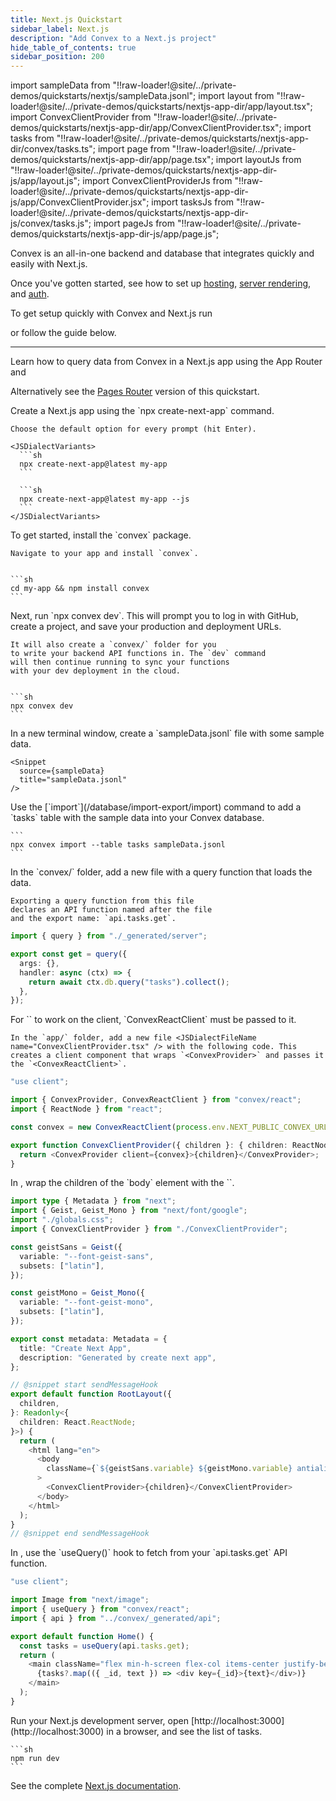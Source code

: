 ```yaml
---
title: Next.js Quickstart
sidebar_label: Next.js
description: "Add Convex to a Next.js project"
hide_table_of_contents: true
sidebar_position: 200
---
```


import sampleData from "!!raw-loader!@site/../private-demos/quickstarts/nextjs/sampleData.jsonl";
import layout from "!!raw-loader!@site/../private-demos/quickstarts/nextjs-app-dir/app/layout.tsx";
import ConvexClientProvider from "!!raw-loader!@site/../private-demos/quickstarts/nextjs-app-dir/app/ConvexClientProvider.tsx";
import tasks from "!!raw-loader!@site/../private-demos/quickstarts/nextjs-app-dir/convex/tasks.ts";
import page from "!!raw-loader!@site/../private-demos/quickstarts/nextjs-app-dir/app/page.tsx";
import layoutJs from "!!raw-loader!@site/../private-demos/quickstarts/nextjs-app-dir-js/app/layout.js";
import ConvexClientProviderJs from "!!raw-loader!@site/../private-demos/quickstarts/nextjs-app-dir-js/app/ConvexClientProvider.jsx";
import tasksJs from "!!raw-loader!@site/../private-demos/quickstarts/nextjs-app-dir-js/convex/tasks.js";
import pageJs from "!!raw-loader!@site/../private-demos/quickstarts/nextjs-app-dir-js/app/page.js";

<Admonition type="tip" title="Convex + Next.js">

Convex is an all-in-one backend and database that integrates quickly and easily
with Next.js.

Once you've gotten started, see how to set up
[hosting](/docs/production/hosting/hosting.mdx),
[server rendering](/docs/client/react/nextjs/nextjs-server-rendering.mdx), and
[auth](https://docs.convex.dev/client/react/nextjs/).

</Admonition>

To get setup quickly with Convex and Next.js run

<p>
  <b>
    <CodeWithCopyButton text="npm create convex@latest" />
  </b>
</p>

or follow the guide below.

---

Learn how to query data from Convex in a Next.js app using the App Router
and<LanguageSelector verbose />

Alternatively see the
[Pages Router](/docs/client/react/nextjs-pages-router/quickstart-nextjs-pages-router.mdx)
version of this quickstart.

<StepByStep>
  <Step title="Create a Next.js app">
    Create a Next.js app using the `npx create-next-app` command.

    Choose the default option for every prompt (hit Enter).

    <JSDialectVariants>
      ```sh
      npx create-next-app@latest my-app
      ```

      ```sh
      npx create-next-app@latest my-app --js
      ```
    </JSDialectVariants>

  </Step>
  <Step title="Install the Convex client and server library">
    To get started, install the `convex` package.

    Navigate to your app and install `convex`.


    ```sh
    cd my-app && npm install convex
    ```

  </Step>
  <Step title="Set up a Convex dev deployment">
    Next, run `npx convex dev`. This
    will prompt you to log in with GitHub,
    create a project, and save your production and deployment URLs.

    It will also create a `convex/` folder for you
    to write your backend API functions in. The `dev` command
    will then continue running to sync your functions
    with your dev deployment in the cloud.


    ```sh
    npx convex dev
    ```

  </Step>

  <Step title="Create sample data for your database">
    In a new terminal window, create a `sampleData.jsonl`
    file with some sample data.

    <Snippet
      source={sampleData}
      title="sampleData.jsonl"
    />

  </Step>

  <Step title="Add the sample data to your database">
    Use the [`import`](/database/import-export/import) command to add a `tasks` table with the sample data into your Convex database.

    ```
    npx convex import --table tasks sampleData.jsonl
    ```

  </Step>

  <Step title="Expose a database query">
    In the `convex/` folder, add a new file <JSDialectFileName name="tasks.ts" /> with a query function that loads the data.

    Exporting a query function from this file
    declares an API function named after the file
    and the export name: `api.tasks.get`.

    
```typescript
import { query } from "./_generated/server";

export const get = query({
  args: {},
  handler: async (ctx) => {
    return await ctx.db.query("tasks").collect();
  },
});

```


  </Step>

  <Step title="Create a client component for the Convex provider">
    For `<ConvexProvider>` to work on the client, `ConvexReactClient` must be passed to it.

    In the `app/` folder, add a new file <JSDialectFileName name="ConvexClientProvider.tsx" /> with the following code. This creates a client component that wraps `<ConvexProvider>` and passes it the `<ConvexReactClient>`.

    
```typescript
"use client";

import { ConvexProvider, ConvexReactClient } from "convex/react";
import { ReactNode } from "react";

const convex = new ConvexReactClient(process.env.NEXT_PUBLIC_CONVEX_URL!);

export function ConvexClientProvider({ children }: { children: ReactNode }) {
  return <ConvexProvider client={convex}>{children}</ConvexProvider>;
}

```


  </Step>

  <Step title="Wire up the ConvexClientProvider">
    In <JSDialectFileName name="app/layout.tsx" ext="js" />, wrap the children of the `body` element with the `<ConvexClientProvider>`.

    
```typescript
import type { Metadata } from "next";
import { Geist, Geist_Mono } from "next/font/google";
import "./globals.css";
import { ConvexClientProvider } from "./ConvexClientProvider";

const geistSans = Geist({
  variable: "--font-geist-sans",
  subsets: ["latin"],
});

const geistMono = Geist_Mono({
  variable: "--font-geist-mono",
  subsets: ["latin"],
});

export const metadata: Metadata = {
  title: "Create Next App",
  description: "Generated by create next app",
};

// @snippet start sendMessageHook
export default function RootLayout({
  children,
}: Readonly<{
  children: React.ReactNode;
}>) {
  return (
    <html lang="en">
      <body
        className={`${geistSans.variable} ${geistMono.variable} antialiased`}
      >
        <ConvexClientProvider>{children}</ConvexClientProvider>
      </body>
    </html>
  );
}
// @snippet end sendMessageHook

```


  </Step>

  <Step title="Display the data in your app">
    In <JSDialectFileName name="app/page.tsx" ext="js" />, use the `useQuery()` hook to fetch from your `api.tasks.get`
    API function.

    
```typescript
"use client";

import Image from "next/image";
import { useQuery } from "convex/react";
import { api } from "../convex/_generated/api";

export default function Home() {
  const tasks = useQuery(api.tasks.get);
  return (
    <main className="flex min-h-screen flex-col items-center justify-between p-24">
      {tasks?.map(({ _id, text }) => <div key={_id}>{text}</div>)}
    </main>
  );
}

```


  </Step>

  <Step title="Start the app">
    Run your Next.js development server, open [http://localhost:3000](http://localhost:3000) in a browser,
    and see the list of tasks.

    ```sh
    npm run dev
    ```

  </Step>

</StepByStep>

See the complete [Next.js documentation](/docs/client/react/nextjs/nextjs.mdx).
